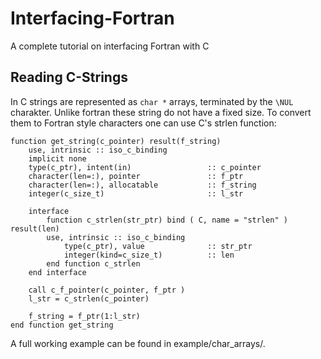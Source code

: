 # Interfacing-Fortran
A complete tutorial on interfacing Fortran with C

## Reading C-Strings
In C strings are represented as ```char *``` arrays, terminated by the ```\NUL``` charakter. Unlike fortran these string do not have a fixed size. To convert them to Fortran style characters one can use C's strlen function:

```Fortran
function get_string(c_pointer) result(f_string)
    use, intrinsic :: iso_c_binding
    implicit none
    type(c_ptr), intent(in)                 :: c_pointer
    character(len=:), pointer               :: f_ptr
    character(len=:), allocatable           :: f_string
    integer(c_size_t)                       :: l_str

    interface
        function c_strlen(str_ptr) bind ( C, name = "strlen" ) result(len)
        use, intrinsic :: iso_c_binding
            type(c_ptr), value              :: str_ptr
            integer(kind=c_size_t)          :: len
        end function c_strlen
    end interface

    call c_f_pointer(c_pointer, f_ptr )
    l_str = c_strlen(c_pointer)

    f_string = f_ptr(1:l_str)
end function get_string
```

A full working example can be found in example/char_arrays/.
